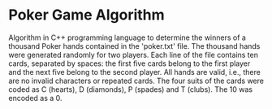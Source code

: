 # Poker Game Algorithm

Algorithm in C++ programming language to determine the winners of a thousand Poker hands contained in the 'poker.txt' file. The thousand hands were generated randomly for two players. Each line of the file contains ten cards, separated by spaces: the first five cards belong to the first player and the next five belong to the second player. All hands are valid, i.e., there are no invalid characters or repeated cards. The four suits of the cards were coded as C (hearts), D (diamonds), P (spades) and T (clubs). The 10 was encoded as a 0.
